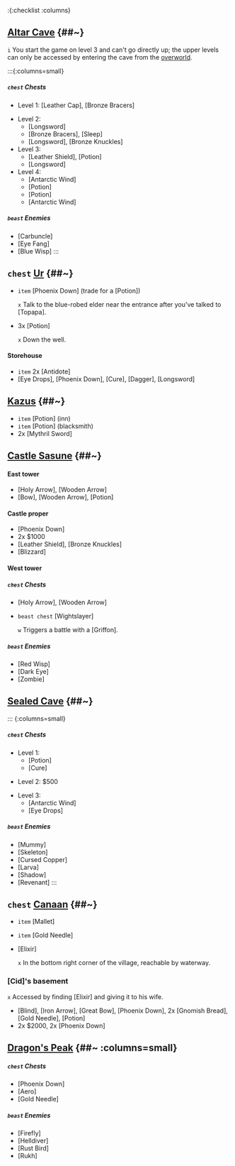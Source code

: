 :{:checklist :columns}

## [Altar Cave](@~) {##~}

`i` You start the game on level 3 and can't go directly up; the upper levels can only be accessed by entering the cave from the [overworld](floating_continent).

:::{:columns=small}
##### `chest` Chests
* Level 1: [Leather Cap], [Bronze Bracers]
- Level 2:
  * [Longsword]
  * [Bronze Bracers], [Sleep]
  * [Longsword], [Bronze Knuckles]
- Level 3:
  * [Leather Shield], [Potion]
  * [Longsword]
- Level 4:
  * [Antarctic Wind]
  * [Potion]
  * [Potion]
  * [Antarctic Wind]
##### `beast` Enemies
* [Carbuncle]
* [Eye Fang]
* [Blue Wisp]
:::
  


## `chest` [Ur](@~) {##~}
* `item` [Phoenix Down] (trade for a [Potion])

  `x` Talk to the blue-robed elder near the entrance after you've talked to [Topapa].
* 3x [Potion]

  `x` Down the well.

#### Storehouse
* `item` 2x [Antidote]
* [Eye Drops], [Phoenix Down], [Cure], [Dagger], [Longsword]
  


## [Kazus](@~) {##~}

* `item` [Potion] (inn)
* `item` [Potion] (blacksmith)
* 2x [Mythril Sword]



## [Castle Sasune](@~) {##~}
#### East tower
* [Holy Arrow], [Wooden Arrow]
* [Bow], [Wooden Arrow], [Potion]
####  Castle proper
* [Phoenix Down]
* 2x $1000
* [Leather Shield], [Bronze Knuckles]
* [Blizzard]
####  West tower
##### `chest` Chests
* [Holy Arrow], [Wooden Arrow]
* `beast chest` [Wightslayer]

  `w` Triggers a battle with a [Griffon].
##### `beast` Enemies
* [Red Wisp]
* [Dark Eye]
* [Zombie]
  

  
## [Sealed Cave](@~) {##~}

::: {:columns=small}
##### `chest` Chests
- Level 1:
  * [Potion]
  * [Cure]
* Level 2: $500
- Level 3:
  * [Antarctic Wind]
  * [Eye Drops]
##### `beast` Enemies
* [Mummy]
* [Skeleton]
* [Cursed Copper]
* [Larva]
* [Shadow]
* [Revenant]
:::


## `chest` [Canaan](@~) {##~}

* `item` [Mallet]
* `item` [Gold Needle]
* [Elixir]

  `x` In the bottom right corner of the village, reachable by waterway.

### [Cid]'s basement
`x` Accessed by finding [Elixir] and giving it to his wife.
* [Blind], [Iron Arrow], [Great Bow], [Phoenix Down], 2x [Gnomish Bread], [Gold Needle], [Potion]
* 2x $2000, 2x [Phoenix Down]



## [Dragon's Peak](@~) {##~ :columns=small}
##### `chest` Chests
* [Phoenix Down]
* [Aero]
* [Gold Needle]

##### `beast` Enemies
* [Firefly]
* [Helldiver]
* [Rust Bird]
* [Rukh]